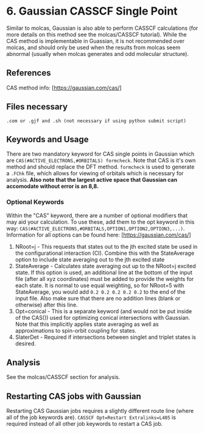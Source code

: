# 6. Gaussian CASSCF Single Point
Similar to molcas, Gaussian is also able to perform CASSCF calculations (for more details on this method see the molcas/CASSCF tutorial). While the CAS method is implementable in Guassian, it is not recommended over molcas, and should only be used when the results from molcas seem abnormal (usually when molcas generates and odd molecular structure). 
## References
CAS method info: [https://gaussian.com/cas/]

## Files necessary
```.com or .gjf and .sh (not necessary if using python submit script)```

## Keywords and Usage
There are two mandatory keyword for CAS single points in Gaussian which are ```CAS(#ACTIVE_ELECTRONS,#ORBITALS) formcheck```. Note that CAS is it's own method and should replace the DFT method. ```formcheck``` is used to generate a ```.FChk``` file, which allows for viewing of orbitals which is necessary for analysis. **Also note that the largest active space that Gaussian can accomodate without error is an 8,8.**

### Optional Keywords
Within the "CAS" keyword, there are a number of optional modifiers that may aid your calculation. To use these, add them to the opt keyword in this way: ```CAS(#ACTIVE_ELECTRONS,#ORBITALS,OPTION1,OPTION2,OPTION3,...)```. Information for all options can be found here: [https://gaussian.com/cas/]
1. NRoot=j - This requests that states out to the jth excited state be used in the configurational interaction (CI). Combine this with the StateAverage option to include state averaging out to the jth excited state
2. StateAverage - Calculates state averaging out up to the NRoot=j excited state. If this option is used, an additional line at the bottom of the input file (after all xyz coordinates) must be added to provide the weights for each state. It is normal to use equal weighting, so for NRoot=5 with StateAverage, you would add ```0.2 0.2 0.2 0.2 0.2``` to the end of the input file. Also make sure that there are no addition lines (blank or otherwise) after this line.
3. Opt=conical - This is a separate keyword (and would not be put inside of the CAS()) used for optimizing conical intersections with Gaussian. Note that this implicitly applies state averaging as well as approximations to spin-orbit coupling for states.
4. SlaterDet - Required if intersections between singlet and triplet states is desired.

## Analysis
See the molcas/CASSCF section for analysis.

## Restarting CAS jobs with Gaussian
Restarting CAS Gaussian jobs requires a slightly different route line (where all of the job keywords are). ```CASSCF Opt=Restart Extralinks=L405``` is required instead of all other job keywords to restart a CAS job.
